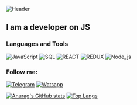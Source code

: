 ![Header](https://github.com/Edgar-Golosnoi/Edgar-golosnoi/blob/main/assets/header.gif)

## I am a developer on JS

### Languages and Tools
![JavaScript](https://img.shields.io/badge/-JavaScript-090909?style=for-the-badge&logo=JavaScript&logoColor=E9D54D)
![SQL](https://img.shields.io/badge/-Sql-090909?style=for-the-badge&logo=mySql&logoColor=00648B)
![REACT](https://img.shields.io/badge/-REACT-090909?style=for-the-badge&logo=REACT&logoColor=#F7F7F7)
![REDUX](https://img.shields.io/badge/-REDUX-090909?style=for-the-badge&logo=REDUX&logoColor=#7649BB)
![Node_js](https://img.shields.io/badge/-Node_js-090909?style=for-the-badge&logo=Node_js&logoColor=#6FA561)


### Follow me:
[![Telegram](https://img.shields.io/badge/-Telegram-090909?style=for-the-badge&logo=Telegram&logoColor=#1F9BDA)](https://t.me/c/1743856807/2)
[![Watsapp](https://img.shields.io/badge/-Watsapp-090909?style=for-the-badge&logo=Watsapp&logoColor=#5BF277)](https://api.whatsapp.com/send/?phone=79636326720&text&type=phone_number&app_absent=0)


[![Anurag's GitHub stats](https://github-readme-stats.vercel.app/api?username=Edgar-golosnoi)](https://github.com/anuraghazra/github-readme-stats)
[![Top Langs](https://github-readme-stats.vercel.app/api/top-langs/?username=anuraghazra&layout=compact)](https://github.com/anuraghazra/github-readme-stats)